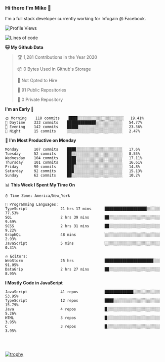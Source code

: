 ### Hi there I'm Mike 👋
I'm a full stack developer currently working for Infogain @ Facebook.

<!--START_SECTION:waka-->
![Profile Views](http://img.shields.io/badge/Profile%20Views-4-blue)

![Lines of code](https://img.shields.io/badge/From%20Hello%20World%20I%27ve%20Written-8.6%20million%20lines%20of%20code-blue)

**🐱 My Github Data** 

> 🏆 1,281 Contributions in the Year 2020
 > 
> 📦 0 Bytes Used in Github's Storage 
 > 
> 🚫 Not Opted to Hire
 > 
> 📜 91 Public Repositories
 > 
> 🔑 0 Private Repository 
 > 
**I'm an Early 🐤** 

```text
🌞 Morning    118 commits    ████░░░░░░░░░░░░░░░░░░░░░   19.41% 
🌆 Daytime    333 commits    █████████████░░░░░░░░░░░░   54.77% 
🌃 Evening    142 commits    █████░░░░░░░░░░░░░░░░░░░░   23.36% 
🌙 Night      15 commits     ░░░░░░░░░░░░░░░░░░░░░░░░░   2.47%

```
📅 **I'm Most Productive on Monday** 

```text
Monday       107 commits    ████░░░░░░░░░░░░░░░░░░░░░   17.6% 
Tuesday      52 commits     ██░░░░░░░░░░░░░░░░░░░░░░░   8.55% 
Wednesday    104 commits    ████░░░░░░░░░░░░░░░░░░░░░   17.11% 
Thursday     101 commits    ████░░░░░░░░░░░░░░░░░░░░░   16.61% 
Friday       90 commits     ███░░░░░░░░░░░░░░░░░░░░░░   14.8% 
Saturday     92 commits     ███░░░░░░░░░░░░░░░░░░░░░░   15.13% 
Sunday       62 commits     ██░░░░░░░░░░░░░░░░░░░░░░░   10.2%

```


📊 **This Week I Spent My Time On** 

```text
⌚︎ Time Zone: America/New_York

💬 Programming Languages: 
TypeScript               21 hrs 17 mins      ███████████████████░░░░░░   77.53% 
SQL                      2 hrs 39 mins       ██░░░░░░░░░░░░░░░░░░░░░░░   9.69% 
SCSS                     2 hrs 31 mins       ██░░░░░░░░░░░░░░░░░░░░░░░   9.22% 
GraphQL                  48 mins             ░░░░░░░░░░░░░░░░░░░░░░░░░   2.93% 
JavaScript               5 mins              ░░░░░░░░░░░░░░░░░░░░░░░░░   0.31%

🔥 Editors: 
WebStorm                 25 hrs              ██████████████████████░░░   91.05% 
DataGrip                 2 hrs 27 mins       ██░░░░░░░░░░░░░░░░░░░░░░░   8.95%

```

**I Mostly Code in JavaScript** 

```text
JavaScript               41 repos            █████████████░░░░░░░░░░░░   53.95% 
TypeScript               12 repos            ████░░░░░░░░░░░░░░░░░░░░░   15.79% 
Java                     4 repos             █░░░░░░░░░░░░░░░░░░░░░░░░   5.26% 
HTML                     3 repos             █░░░░░░░░░░░░░░░░░░░░░░░░   3.95% 
C                        3 repos             █░░░░░░░░░░░░░░░░░░░░░░░░   3.95%

```



<!--END_SECTION:waka-->

##### &nbsp;
[![trophy](https://github-profile-trophy.vercel.app/?username=uptonm&theme=dracula)](https://github.com/ryo-ma/github-profile-trophy)
